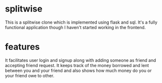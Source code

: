 # splitwise
This is a splitwise clone which is implemented using flask and sql. It's a fully functional application though I haven't started working in the frontend. 
# features
It facilitates user login and signup along with adding someone as friend and accepting friend request. It keeps track of the money borrowed and lent between you and your friend and also shows how much money do you or your friend owe to other. 
